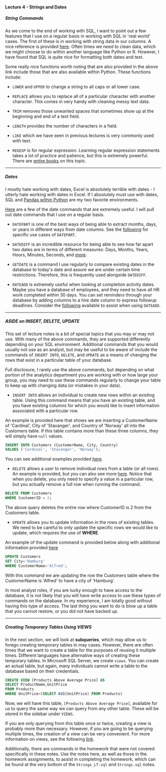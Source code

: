 #### Lecture 4 - Strings and Dates

##### String Commands

As we come to the end of working with SQL, I want to point out a few features that I use on a regular basis in working with SQL in 'real world' cases.  The first of these is in working with string data in our columns.  A nice reference is provided [here](http://www.tutorialspoint.com/sql/sql-string-functions.htm).  Often times we need to clean data, which we might choose to do within another language like Python or R.  However, I have found that SQL is quite nice for formatting both dates and text.

Some really nice functions worth noting that are also provided in the above link include those that are also available within Python.  These functions include:

- `LOWER` and `UPPER` to change a string to all caps or all lower case.

- `REPLACE` allows you to replace all of a particular character with another character.  This comes in very handy with cleaning messy text data.

- `TRIM` removes those unwanted spaces that sometimes show up at the beginning and end of a text field.  

- `LENGTH` provides the number of characters in a field.  

- `LIKE` which we have seen in previous lectures is very commonly used with text.

- `REGEXP` is for regular expression.  Learning regular expression statements takes a lot of practice and patience, but this is extremely powerful.  There are [entire books](https://www.amazon.com/Mastering-Regular-Expressions-Jeffrey-Friedl/dp/0596528124?ie=UTF8&tag=stackoverfl08-20) on this topic.

____

##### Dates

I mostly hate working with dates, Excel is absolutely terrible with dates - I utterly hate working with dates in Excel.  If I absolutely must use with dates, SQL and [Pandas within Python](http://pandas.pydata.org/) are my two favorite environments.  

[Here](http://www.w3schools.com/sql/sql_dates.asp) are a few of the date commands that are extremely useful.  I will pull out date commands that I use on a regular basis.  

- `DATEPART` is one of the best ways of being able to extract months, days, or years in different ways from date columns.  See the [following](http://www.w3schools.com/sql/func_datepart.asp) for specific use cases of `DATEPART`.

- `DATEDIFF` is an incredible resource for being able to see how far apart two dates are in terms of different measures: Days, Months, Years, Hours, Minutes, Seconds, and [more](http://www.w3schools.com/sql/func_datediff.asp).

- `GETDATE` is a command I use regularly to compare existing dates in the database to today's date and assure we are under certain time restrictions.  Therefore, this is frequently used alongside `DATEDIFF`.

- `DATEADD` is extremely useful when looking at completion activity dates.  Maybe you have a database of employees, and they need to have all HR work completed within 30 days.  You can set reminders through your database by adding columns to a hire date column to express followup deadlines.  Consider the [following](http://www.w3schools.com/sql/func_dateadd.asp) available to assist when using `DATEADD`.

_____

##### ASIDE on INSERT, DELETE, UPDATE

This set of lecture notes is a bit of special topics that you may or may not use.  With many of the above commands, they are supported differently depending on your SQL environment.  Additional commands that you would usually not use as an analyst, but may be useful to be aware of include the commands of `INSERT INTO`, `DELETE`, and `UPDATE` as a means of changing the rows that exist in a particular table of your database.  

Full disclosure, I rarely use the above commands, but depending on what portion of the analytics department you are working with or how large your group, you may need to use these commands regularly to change your table to keep up with changing data (or mistakes in your data).

- `INSERT INTO` allows an individual to create new rows within an existing table.  Using this command means that you have an existing table, and you have existing columns for which you would like to insert information associated with a particular row.  

An example is provided here that shows we are inserting a CustomerName of 'Cardinal', City of 'Stavanger', and Country of 'Norway' all into the Customers table.  If this table contains more than these three columns, they will simply have `null` values.  

```sql
INSERT INTO Customers (CustomerName, City, Country)
VALUES ('Cardinal', 'Stavanger', 'Norway');
```

You can see additional examples provided [here](http://www.w3schools.com/sql/sql_insert.asp).


- `DELETE` allows a user to remove individual rows from a table (or all rows).  An example is provided, but you can also see more [here](http://www.w3schools.com/sql/sql_delete.asp).  Notice that when you delete, you only need to specify a value in a particular row, but you actually remove a full row when running the command.

```sql
DELETE FROM Customers
WHERE CustomerID = 2;
```

The above query deletes the entire row where CustomerID is 2 from the Customers table.

- `UPDATE` allows you to update information in the rows of existing tables.  We need to be careful to only update the specific rows we would like to update, which requires the use of **WHERE**.

An example of the update command is provided below along with additional information provided [here](http://www.w3schools.com/sql/sql_update.asp)

```sql
UPDATE Customers
SET City='Hamburg'
WHERE CustomerName='Alfred';
```

With this command we are updating the row the Customers table where the CustomerName is 'Alfred' to have a city of 'Hamburg'.

In most analyst roles, if you are lucky enough to have access to the database, it is not likely that you will have write access to use these types of commands on the database.  In my experience, I am totally good without having this type of access.  The last thing you want to do is blow up a table that you cannot restore, or you did not have backed up.
_____

##### Creating Temporary Tables Using VIEWS

In the next section, we will look at **subqueries**, which may allow us to forego creating temporary tables in may cases.  However, there are often times that we want to create a table for the purposes of reusing it multiple times.  Different languages have alternative ways of creating these temporary tables.  In Microsoft SQL Server, we create `views`.  You can create an actual table, but again, many individuals cannot write a table to the database based on their credentials.  


```sql
CREATE VIEW [Products Above Average Price] AS
SELECT ProductName,UnitPrice
FROM Products
WHERE UnitPrice>(SELECT AVG(UnitPrice) FROM Products)
```

Now, we will have this table, `[Products Above Average Price]`, available for us to query the same way we can query from any other table.  These will be stored in the sidebar under `VIEWS`.  

If you are only querying from this table once or twice, creating a view is probably more than necessary.  However, if you are going to be querying multiple times, the creation of a view can be very convenient.  For more information on views, see the following [link](http://www.w3schools.com/sql/sql_view.asp).

Additionally, there are commands in the homework that were not covered specifically in these notes.  Use the notes here, as well as those in the homework assignments, to assist in completing the homework, which can be found at the very bottom of the `Strings_LT.sql` and `Strings.sql` notes.
